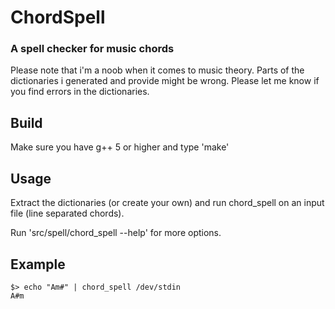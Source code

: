 # ChordSpell
### A spell checker for music chords
Please note that i'm a noob when it comes to music theory. Parts of the dictionaries i generated and provide might be wrong. Please let me know if you find errors in the dictionaries.

## Build

Make sure you have g++ 5 or higher and type 'make'

## Usage

Extract the dictionaries (or create your own) and run chord_spell on an input file (line separated chords).

Run 'src/spell/chord_spell --help' for more options.

## Example

    $> echo "Am#" | chord_spell /dev/stdin
    A#m

